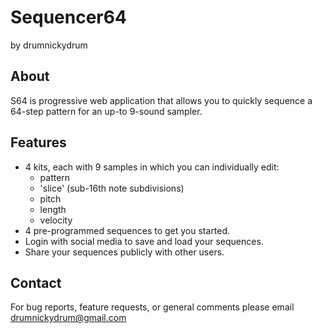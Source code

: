 # Sequencer64

by drumnickydrum

## About

S64 is progressive web application that allows you to quickly sequence a 64-step pattern for an up-to 9-sound sampler.

## Features

- 4 kits, each with 9 samples in which you can individually edit:
  - pattern
  - 'slice' (sub-16th note subdivisions)
  - pitch
  - length
  - velocity
- 4 pre-programmed sequences to get you started.
- Login with social media to save and load your sequences.
- Share your sequences publicly with other users.

## Contact

For bug reports, feature requests, or general comments please email drumnickydrum@gmail.com
